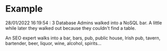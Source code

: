 # Example

<!-- replace-with-date starts -->
28/01/2022 16:19:54 : 3 Database Admins walked into a NoSQL bar. A little while later they walked out because they couldn't find a table.
<!-- replace-with-date ends -->

<!-- replace-with-joke starts -->
An SEO expert walks into a bar, bars, pub, public house, Irish pub, tavern, bartender, beer, liquor, wine, alcohol, spirits...
<!-- replace-with-joke ends -->